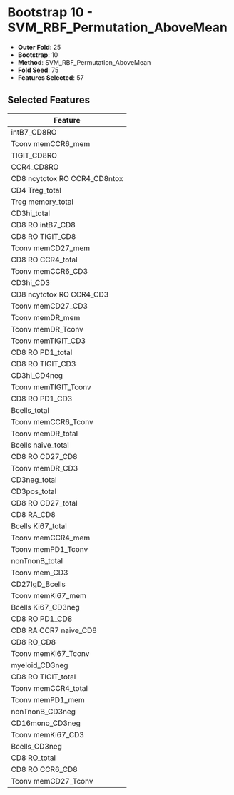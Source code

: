 # Bootstrap 10 - SVM_RBF_Permutation_AboveMean

- **Outer Fold**: 25
- **Bootstrap**: 10
- **Method**: SVM_RBF_Permutation_AboveMean
- **Fold Seed**: 75
- **Features Selected**: 57

## Selected Features

| Feature |
|---------|
| intB7_CD8RO |
| Tconv memCCR6_mem |
| TIGIT_CD8RO |
| CCR4_CD8RO |
| CD8 ncytotox RO CCR4_CD8ntox |
| CD4 Treg_total |
| Treg memory_total |
| CD3hi_total |
| CD8 RO intB7_CD8 |
| CD8 RO TIGIT_CD8 |
| Tconv memCD27_mem |
| CD8 RO CCR4_total |
| Tconv memCCR6_CD3 |
| CD3hi_CD3 |
| CD8 ncytotox RO CCR4_CD3 |
| Tconv memCD27_CD3 |
| Tconv memDR_mem |
| Tconv memDR_Tconv |
| Tconv memTIGIT_CD3 |
| CD8 RO PD1_total |
| CD8 RO TIGIT_CD3 |
| CD3hi_CD4neg |
| Tconv memTIGIT_Tconv |
| CD8 RO PD1_CD3 |
| Bcells_total |
| Tconv memCCR6_Tconv |
| Tconv memDR_total |
| Bcells naive_total |
| CD8 RO CD27_CD8 |
| Tconv memDR_CD3 |
| CD3neg_total |
| CD3pos_total |
| CD8 RO CD27_total |
| CD8 RA_CD8 |
| Bcells Ki67_total |
| Tconv memCCR4_mem |
| Tconv memPD1_Tconv |
| nonTnonB_total |
| Tconv mem_CD3 |
| CD27IgD_Bcells |
| Tconv memKi67_mem |
| Bcells Ki67_CD3neg |
| CD8 RO PD1_CD8 |
| CD8 RA CCR7 naive_CD8 |
| CD8 RO_CD8 |
| Tconv memKi67_Tconv |
| myeloid_CD3neg |
| CD8 RO TIGIT_total |
| Tconv memCCR4_total |
| Tconv memPD1_mem |
| nonTnonB_CD3neg |
| CD16mono_CD3neg |
| Tconv memKi67_CD3 |
| Bcells_CD3neg |
| CD8 RO_total |
| CD8 RO CCR6_CD8 |
| Tconv memCD27_Tconv |
